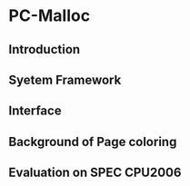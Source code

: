 PC-Malloc
=========
Introduction
---------
Syetem Framework
---------
Interface
---------
Background of Page coloring
---------
Evaluation on SPEC CPU2006
---------

